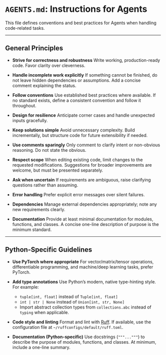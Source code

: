 # `AGENTS.md`: Instructions for Agents

This file defines conventions and best practices for Agents when handling code-related tasks.

---

## General Principles

- **Strive for correctness and robustness**
  Write working, production-ready code. Favor clarity over cleverness.

- **Handle incomplete work explicitly**
  If something cannot be finished, do not leave hidden dependencies or assumptions. Add a concise comment explaining the status.

- **Follow conventions**
  Use established best practices where available. If no standard exists, define a consistent convention and follow it throughout.

- **Design for resilience**
  Anticipate corner cases and handle unexpected inputs gracefully.

- **Keep solutions simple**
  Avoid unnecessary complexity. Build incrementally, but structure code for future extensibility if needed.

- **Use comments sparingly**
  Only comment to clarify intent or non-obvious reasoning. Do not state the obvious.

- **Respect scope**
  When editing existing code, limit changes to the requested modifications. Suggestions for broader improvements are welcome, but must be presented separately.

- **Ask when uncertain**
  If requirements are ambiguous, raise clarifying questions rather than assuming.

- **Error handling**
  Prefer explicit error messages over silent failures.

- **Dependencies**
  Manage external dependencies appropriately; note any new requirements clearly.

- **Documentation**
  Provide at least minimal documentation for modules, functions, and classes. A concise one-line description of purpose is the minimum standard.

---

## Python-Specific Guidelines

- **Use PyTorch where appropriate**
  For vector/matrix/tensor operations, differentiable programming, and machine/deep learning tasks, prefer PyTorch.

- **Add type annotations**
  Use Python’s modern, native type-hinting style. For example:
  - `tuple[int, float]` instead of `Tuple[int, float]`
  - `int | str | None` instead of `Union[int, str, None]`
  - Import abstract collection types from `collections.abc` instead of `typing` when applicable.

- **Code style and linting**
  Format and lint with [Ruff](https://github.com/astral-sh/ruff).
  If available, use the configuration file at `~/ruffconfigs/default/ruff.toml`.

- **Documentation (Python-specific)**
  Use docstrings (`"""..."""`) to describe the purpose of modules, functions, and classes. At minimum, include a one-line summary.
